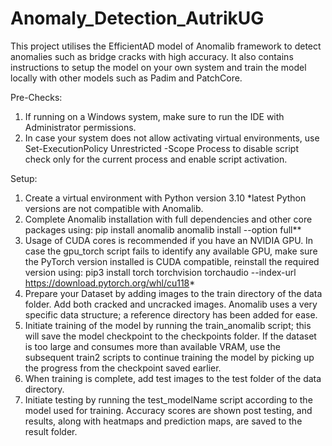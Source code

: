 # Anomaly_Detection_AutrikUG
This project utilises the EfficientAD model of Anomalib framework to detect anomalies such as bridge cracks with high accuracy. It also contains instructions to setup the model on your own system and train the model locally with other models such as Padim and PatchCore. 

Pre-Checks:
1. If running on a Windows system, make sure to run the IDE with Administrator permissions.
2. In case your system does not allow activating virtual environments, use 
  Set-ExecutionPolicy Unrestricted -Scope Process
to disable script check only for the current process and enable script activation.

Setup:
1. Create a virtual environment with Python version 3.10 *latest Python versions are not compatible with Anomalib.
2. Complete Anomalib installation with full dependencies and other core packages using:
    pip install anomalib
    anomalib install --option full**
3. Usage of CUDA cores is recommended if you have an NVIDIA GPU. In case the gpu_torch script fails to identify any available GPU, make sure the PyTorch version installed is CUDA compatible, reinstall the required version using:
    pip3 install torch torchvision torchaudio --index-url https://download.pytorch.org/whl/cu118*
4. Prepare your Dataset by adding images to the train directory of the data folder. Add both cracked and uncracked images. Anomalib uses a very specific data structure; a reference directory has been added for ease.
5. Initiate training of the model by running the train_anomalib script; this will save the model checkpoint to the checkpoints folder. If the dataset is too large and consumes more than available VRAM, use the subsequent train2 scripts to continue training the model by picking up the progress from the checkpoint saved earlier.
6. When training is complete, add test images to the test folder of the data directory.
7. Initiate testing by running the test_modelName script according to the model used for training. Accuracy scores are shown post testing, and results, along with heatmaps and prediction maps, are saved to the result folder.  
